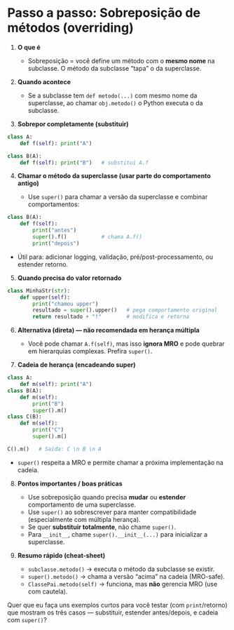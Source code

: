 # Passo a passo: **Sobreposição de métodos** (overriding)

1. **O que é**

   * Sobreposição = você define um método com o **mesmo nome** na subclasse. O método da subclasse “tapa” o da superclasse.

2. **Quando acontece**

   * Se a subclasse tem `def metodo(...)` com mesmo nome da superclasse, ao chamar `obj.metodo()` o Python executa o da subclasse.

3. **Sobrepor completamente (substituir)**

```python
class A:
    def f(self): print("A")

class B(A):
    def f(self): print("B")   # substitui A.f
```

4. **Chamar o método da superclasse (usar parte do comportamento antigo)**

   * Use `super()` para chamar a versão da superclasse e combinar comportamentos:

```python
class B(A):
    def f(self):
        print("antes")
        super().f()           # chama A.f()
        print("depois")
```

* Útil para: adicionar logging, validação, pré/post-processamento, ou estender retorno.

5. **Quando precisa do valor retornado**

```python
class MinhaStr(str):
    def upper(self):
        print("chamou upper")
        resultado = super().upper()   # pega comportamento original
        return resultado + "!"        # modifica e retorna
```

6. **Alternativa (direta) — não recomendada em herança múltipla**

   * Você pode chamar `A.f(self)`, mas isso **ignora MRO** e pode quebrar em hierarquias complexas. Prefira `super()`.

7. **Cadeia de herança (encadeando super)**

```python
class A: 
    def m(self): print("A")
class B(A):
    def m(self):
        print("B")
        super().m()
class C(B):
    def m(self):
        print("C")
        super().m()

C().m()   # Saída: C \n B \n A
```

* `super()` respeita a MRO e permite chamar a próxima implementação na cadeia.

8. **Pontos importantes / boas práticas**

   * Use sobreposição quando precisa **mudar** ou **estender** comportamento de uma superclasse.
   * Use `super()` ao sobrescrever para manter compatibilidade (especialmente com múltipla herança).
   * Se quer **substituir totalmente**, não chame `super()`.
   * Para `__init__`, chame `super().__init__(...)` para inicializar a superclasse.

9. **Resumo rápido (cheat-sheet)**

   * `subclasse.metodo()` → executa o método da subclasse se existir.
   * `super().metodo()` → chama a versão “acima” na cadeia (MRO-safe).
   * `ClassePai.metodo(self)` → funciona, mas **não** gerencia MRO (use com cautela).

Quer que eu faça uns exemplos curtos para você testar (com `print`/retorno) que mostram os três casos — substituir, estender antes/depois, e cadeia com `super()`?
